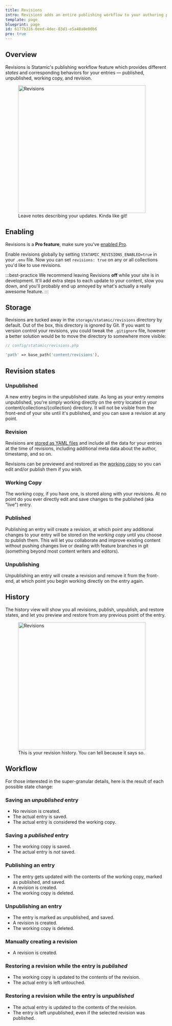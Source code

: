 ```yaml
---
title: Revisions
intro: Revisions adds an entire publishing workflow to your authoring process. You can create revisions, review and rollback to previous revisions of your content, and more.
template: page
blueprint: page
id: 6177b316-0eed-4dec-83d1-e5a48a8e00b6
pro: true
---
```


## Overview

Revisions is Statamic's publishing workflow feature which provides different _states_ and corresponding behaviors for your entries — published, unpublished, working copy, and revision.

<figure>
    <img src="/img/publish-revision.png" alt="Revisions" width="398">
    <figcaption>Leave notes describing your updates. Kinda like git!</figcaption>
</figure>

## Enabling

Revisions is a **Pro feature**, make sure you've [enabled Pro](/licensing).

Enable revisions globally by setting `STATAMIC_REVISIONS_ENABLED=true` in your `.env` file. Now you can set `revisions: true` on any or all collections you'd like to use revisions.

:::best-practice
We recommend leaving Revisions **off** while your site is in development. It'll add extra steps to each update to your content, slow you down, and you'll probably end up annoyed by what's actually a really awesome feature.
:::

## Storage

Revisions are tucked away in the `storage/statamic/revisions` directory by default. Out of the box, this directory is ignored by Git. If you want to version control your revisions, you could tweak the `.gitignore` file, however a better solution would be to move the directory to somewhere more visible:

``` php
// config/statamic/revisions.php

'path' => base_path('content/revisions'),
```

## Revision states

### Unpublished

A new entry begins in the unpublished state. As long as your entry _remains_ unpublished, you're simply working directly on the entry located in your content/collections/{collection} directory. It will not be visible from the front-end of your site until it's published, and you can save a revision at any point.

### Revision
Revisions are [stored as YAML files](#storage) and include all the data for your entries at the time of revisions, including additional meta data about the author, timestamp, and so on.

Revisions can be previewed and restored as the [working copy](#working-copy) so you can edit and/or publish them if you wish.

### Working Copy

The working copy, if you have one, is stored along with your revisions. At no point do you ever directly edit and save changes to the published (aka "live") entry.

### Published

Publishing an entry will create a revision, at which point any additional changes to your entry will be stored on the _working copy_ until you choose to publish them. This will let you collaborate and improve existing content without pushing changes live or dealing with feature branches in git (something beyond most content writers and editors).

### Unpublishing

Unpublishing an entry will create a revision and remove it from the front-end, at which point you begin working directly on the entry again.

## History

The history view will show you all revisions, publish, unpublish, and restore states, and let you preview and restore from any previous point of the entry.

<figure>
    <img src="/img/revisions.png" alt="Revisions" width="398">
    <figcaption>This is your revision history. You can tell because it says so.</figcaption>
</figure>

## Workflow

For those interested in the super-granular details, here is the result of each possible state change:

### Saving an *unpublished* entry
- No revision is created.
- The actual entry is saved.
- The actual entry is considered the working copy.

### Saving a *published* entry
- The working copy is saved.
- The actual entry is _not_ saved.

### Publishing an entry
- The entry gets updated with the contents of the working copy, marked as published, and saved.
- A revision is created.
- The working copy is deleted.

### Unpublishing an entry
- The entry is marked as unpublished, and saved.
- A revision is created.
- The working copy is deleted.

### Manually creating a revision
- A revision is created.

### Restoring a revision while the entry is *published*
- The working copy is updated to the contents of the revision.
- The actual entry is left untouched.

### Restoring a revision while the entry is *unpublished*
- The actual entry is updated to the contents of the revision.
- The entry is left unpublished, even if the selected revision was published.
